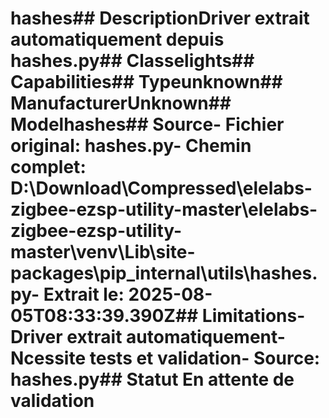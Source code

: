 # hashes##  DescriptionDriver extrait automatiquement depuis hashes.py##  Classelights##  Capabilities##  Typeunknown##  ManufacturerUnknown##  Modelhashes##  Source- **Fichier original**: hashes.py- **Chemin complet**: D:\Download\Compressed\elelabs-zigbee-ezsp-utility-master\elelabs-zigbee-ezsp-utility-master\venv\Lib\site-packages\pip\_internal\utils\hashes.py- **Extrait le**: 2025-08-05T08:33:39.390Z##  Limitations- Driver extrait automatiquement- Ncessite tests et validation- Source: hashes.py##  Statut En attente de validation